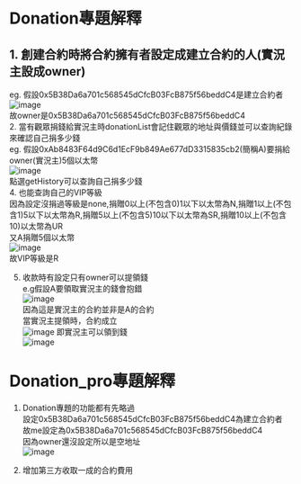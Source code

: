 # Donation專題解釋
## 1. 創建合約時將合約擁有者設定成建立合約的人(實況主設成owner)  
eg. 假設0x5B38Da6a701c568545dCfcB03FcB875f56beddC4是建立合約者  
![image](https://github.com/10360555iamnn/-/assets/95529963/1e7b870c-310d-4271-a8d7-2e0ba2b5a94f)  
故owner是0x5B38Da6a701c568545dCfcB03FcB875f56beddC4  
2. 當有觀眾捐錢給實況主時donationList會記住觀眾的地址與價錢並可以查詢紀錄來確認自己捐多少錢  
eg. 假設0xAb8483F64d9C6d1EcF9b849Ae677dD3315835cb2(簡稱A)要捐給owner(實況主)5個以太幣              
![image](https://github.com/10360555iamnn/-/assets/95529963/9e52ba10-6cc3-4f49-b1c8-284541388fef)  
點選getHistory可以查詢自己捐多少錢  
4. 也能查詢自己的VIP等級  
因為設定沒捐過等級是none,捐贈0以上(不包含0)1以下以太幣為N,捐贈1以上(不包含1)5以下以太幣為R,捐贈5以上(不包含5)10以下以太幣為SR,捐贈10以上(不包含10)以太幣為UR  
又A捐贈5個以太幣  
![image](https://github.com/10360555iamnn/-/assets/95529963/da3b7825-9243-4239-9141-8e932a77957b)  
故VIP等級是R

5. 收款時有設定只有owner可以提領錢  
e.g假設A要領取實況主的錢會抱錯  
![image](https://github.com/10360555iamnn/-/assets/95529963/a882f8d4-4b30-4aaa-9991-34622bac42c9)  
因為這是實況主的合約並非是A的合約  
當實況主提領時，合約成立  
![image](https://github.com/10360555iamnn/-/assets/95529963/738149d9-45e4-40de-a500-b7310e45a9da)
即實況主可以領到錢  
![image](https://github.com/10360555iamnn/-/assets/95529963/7dcd0a5e-b379-4e84-9899-a046ac9042e6)


# Donation_pro專題解釋
1. Donation專題的功能都有先略過  
設定0x5B38Da6a701c568545dCfcB03FcB875f56beddC4為建立合約者  
故me設定為0x5B38Da6a701c568545dCfcB03FcB875f56beddC4  
因為owner還沒設定所以是空地址  
![image](https://github.com/10360555iamnn/-/assets/95529963/10c2e4f1-4009-4fcc-9f25-a0bb567b6a3f)

3. 增加第三方收取一成的合約費用  
